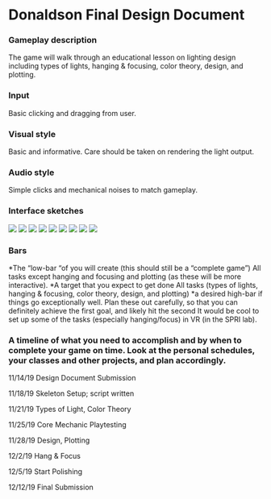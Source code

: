 # Donaldson Final Design Document
### Gameplay description 
The game will walk through an educational lesson on lighting design including types of lights, hanging & focusing, color theory, design, and plotting. 
### Input
Basic clicking and dragging from user.
### Visual style
Basic and informative. Care should be taken on rendering the light output.
### Audio style
Simple clicks and mechanical noises to match gameplay.
### Interface sketches
![](README_images/1a.PNG)
![](README_images/2a.PNG)
![](README_images/3a.PNG)
![](README_images/4a.PNG)
![](README_images/5a.PNG)
![](README_images/6a.PNG)
![](README_images/7a.PNG)
![](README_images/8a.PNG)
![](README_images/9a.PNG)

### Bars
*The “low-bar “of you will create (this should still be a “complete game”)
All tasks except hanging and focusing and plotting (as these will be more interactive).
*A target that you expect to get done
All tasks (types of lights, hanging & focusing, color theory, design, and plotting)
*a desired high-bar if things go exceptionally well. Plan these out carefully, so that you can definitely achieve the first goal, and likely hit the second
It would be cool to set up some of the tasks (especially hanging/focus) in VR (in the SPRI lab).

### A timeline of what you need to accomplish and by when to complete your game on time. Look at the personal schedules, your classes and other projects, and plan accordingly.
11/14/19	Design Document Submission

11/18/19	Skeleton Setup; script written

11/21/19	Types of Light, Color Theory

11/25/19	Core Mechanic Playtesting

11/28/19	Design, Plotting

12/2/19		Hang & Focus

12/5/19		Start Polishing

12/12/19	Final Submission




